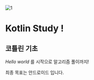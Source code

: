![1](https://i1.wp.com/thinkground.studio/wp-content/uploads/2019/05/190525_Kotlin-Logo.png?resize=524%2C209)
# Kotlin Study !

## 코틀린 기초 
 *Hello world* 를 시작으로 알고리즘 풀이까지!

최종 목표는 안드로이드 입니다.
 
